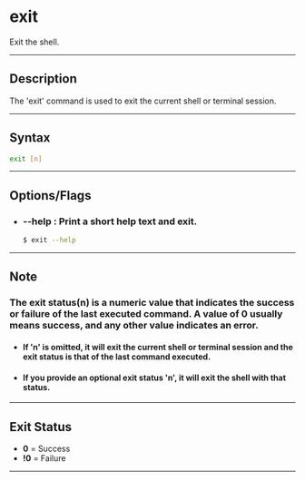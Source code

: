 # exit
Exit the shell.

---

## Description
The 'exit' command is used to exit the current shell or terminal session.

---

## Syntax
```bash
exit [n]
```

---

## Options/Flags
- ###  --help : Print a short help text and exit.
    ```bash
    $ exit --help
    ```

---

## Note
### The exit status(n) is a numeric value that indicates the success or failure of the last executed command. A value of 0 usually means success, and any other value indicates an error.
- #### If 'n' is omitted, it will exit the current shell or terminal session and the exit status is that of the last command executed. 
- #### If you provide an optional exit status 'n', it will exit the shell with that status.

---

## Exit Status
- **0** = Success
- **!0** = Failure

---

